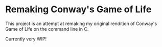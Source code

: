 # Remaking Conway's Game of Life

This project is an attempt at remaking my original rendition of Conway's Game of Life on the command line in C.

Currently very WIP!